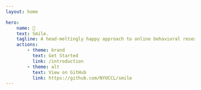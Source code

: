 ```yaml
---
layout: home

hero:
    name: 🫠
    text: Smile.
    tagline: A head-meltingly happy approach to online behavioral research!
    actions:
        - theme: brand
          text: Get Started
          link: /introduction
        - theme: alt
          text: View on GitHub
          link: https://github.com/NYUCCL/smile
---
```





